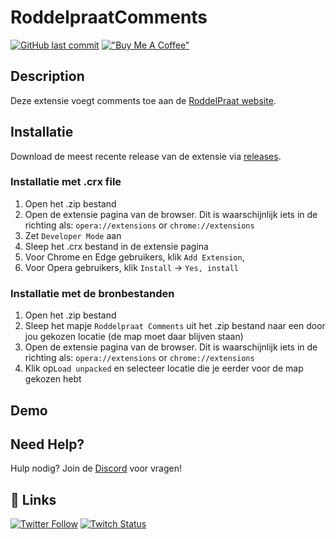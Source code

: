 # RoddelpraatComments
[![GitHub last commit](https://img.shields.io/github/last-commit/MightyMitta/RoddelpraatComments?label=laatste%20update&style=for-the-badge)](https://github.com/MightyMitta/RoddelpraatComments/releases)
[!["Buy Me A Coffee"](https://www.buymeacoffee.com/assets/img/custom_images/orange_img.png)](https://www.buymeacoffee.com/mitcheltieges)


## Description
Deze extensie voegt comments toe aan de [RoddelPraat website](https://www.roddelpraat.nl).


## Installatie
Download de meest recente release van de extensie via [releases](https://github.com/MightyMitta/RoddelpraatComments/releases).

### Installatie met .crx file
1. Open het .zip bestand
2. Open de extensie pagina van de browser. Dit is waarschijnlijk iets in de richting als: `opera://extensions` or `chrome://extensions`
3. Zet `Developer Mode` aan
4. Sleep het .crx bestand in de extensie pagina
5. Voor Chrome en Edge gebruikers, klik `Add Extension`, 
6. Voor Opera gebruikers, klik `Install` -> `Yes, install`

###  Installatie met de bronbestanden
1. Open het .zip bestand
2. Sleep het mapje `Roddelpraat Comments` uit het .zip bestand naar een door jou gekozen locatie (de map moet daar blijven staan)
3. Open de extensie pagina van de browser. Dit is waarschijnlijk iets in de richting als: `opera://extensions` or `chrome://extensions`
4. Klik op`Load unpacked` en selecteer locatie die je eerder voor de map gekozen hebt

    
## Demo

## Need Help?
Hulp nodig? Join de [Discord](https://discord.com/invite/6xtcWhrjZE) voor vragen!

## 🔗 Links

[![Twitter Follow](https://img.shields.io/twitter/follow/mightymitta)](https://twitter.com/MightyMitta)
[![Twitch Status](https://img.shields.io/twitch/status/MightyMitta?style=social)](https://www.twitch.tv/mightymitta)
